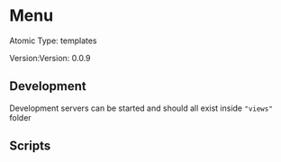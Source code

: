 # Menu

Atomic Type: templates

Version:Version: 0.0.9


## Development

Development servers can be started and should all exist inside `"views"` folder

## Scripts
